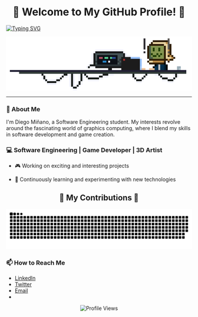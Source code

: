 <!-- Centered Welcome Heading -->
<h1 align="center">👾 Welcome to My GitHub Profile! 👾</h1>

<!-- Typing SVG Aligned to the Right -->
<p align="left">
  <a href="https://git.io/typing-svg">
    <img src="https://readme-typing-svg.demolab.com?font=Fira+Code&pause=1000&color=494DF7&width=435&lines=Hello+There!+%F0%9F%91%8B;I'm+Diego+Mi%C3%B1ano" alt="Typing SVG" style="position:relative; z-index:2;">
  </a>
</p>

<!-- Banner GIF Centered -->
<p align="center">
  <img src="img/banner.gif" alt="Banner GIF" style="position:relative; z-index:1;">
</p>

-------------------------------------------
<!-- Introduction -->
### 🤖 About Me

I'm Diego Miñano, a Software Engineering student.
 My interests revolve around the fascinating world of graphics computing, where I blend my skills in software development and game creation.

###     💻 Software Engineering | Game Developer | 3D Artist
- 🎮 Working on exciting and interesting projects
- 🚀 Continuously learning and experimenting with new technologies

  <!-- Contributions section -->
<h2 align="center">👾 My Contributions 👾</h2>

<p align="center">
  <picture>
    <source media="(prefers-color-scheme: dark)" srcset="https://github.com/Gatorrante/Gatorrante/blob/output/github-contribution-grid-snake-dark.svg">
    <source media="(prefers-color-scheme: light)" srcset="https://github.com/Gatorrante/Gatorrante/blob/output/github-contribution-grid-snake.svg">
    <img alt="github-snake" src="https://github.com/Gatorrante/Gatorrante/blob/output/github-contribution-grid-snake.svg">
  </picture>
</p>

<!-- Contact -->
### 📫 How to Reach Me

- [LinkedIn](https://www.linkedin.com/in/diego-mi%C3%B1ano)
- [Twitter](https://twitter.com/your-twitter-handle)
- [Email](mailto:your-email@example.com)
- 
<!-- Footer -->
<p align="center">
  <img src="https://komarev.com/ghpvc/?username=your-username&color=blueviolet" alt="Profile Views">
</p>

<!--
**Gatorrante/Gatorrante** is a ✨ _special_ ✨ repository because its `README.md` (this file) appears on your GitHub profile.

Here are some ideas to get you started:

- 🔭 I’m currently working on ...
- 🌱 I’m currently learning ...
- 👯 I’m looking to collaborate on ...
- 🤔 I’m looking for help with ...
- 💬 Ask me about ...
- 📫 How to reach me: ...
- 😄 Pronouns: ...
- ⚡ Fun fact: ...
-->

